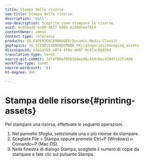 ```yaml
---
title: Stampa delle risorse
seo-title: Stampa delle risorse
description: 'null'
seo-description: Scoprite come stampare le risorse.
uuid: 6cd5ba38-ec80-461f-b095-6cd4d7ea7814
contentOwner: admin
content-type: reference
products: SG_EXPERIENCEMANAGER/Dynamic-Media-Classic
geptopics: SG_SCENESEVENONDEMAND_PK/categories/managing_assets
discoiquuid: e4a2a5b8-a074-4f0e-a607-0c47acbb81b4
translation-type: tm+mt
source-git-commit: 1df4f88ef856160ee06c43dc6ec430df122f2408
workflow-type: tm+mt
source-wordcount: '61'
ht-degree: 90%

---
```



# Stampa delle risorse{#printing-assets}

Per stampare una risorsa, effettuate le seguenti operazioni.

1. Nel pannello Sfoglia, selezionate una o più risorse da stampare.
1. Scegliete File > Stampa oppure premete Ctrl+P (Windows) o Comando+P (Mac OS).
1. Nella finestra di dialogo Stampa, scegliete il numero di copie da stampare e fate clic sul pulsante Stampa.

